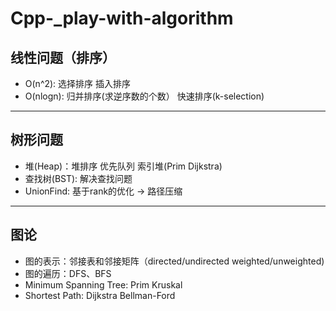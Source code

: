 # Cpp-_play-with-algorithm
## 线性问题（排序）
- O(n^2): 选择排序 插入排序
- O(nlogn): 归并排序(求逆序数的个数） 快速排序(k-selection)
---
## 树形问题
- 堆(Heap)：堆排序 优先队列 索引堆(Prim Dijkstra)
- 查找树(BST): 解决查找问题
- UnionFind: 基于rank的优化 -> 路径压缩
---
## 图论
- 图的表示：邻接表和邻接矩阵（directed/undirected weighted/unweighted)
- 图的遍历：DFS、BFS
- Minimum Spanning Tree: Prim Kruskal
- Shortest Path: Dijkstra Bellman-Ford
